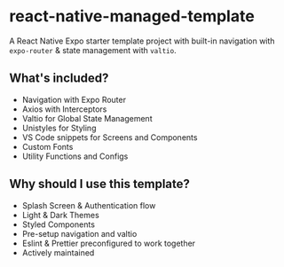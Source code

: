 # react-native-managed-template

A React Native Expo starter template project with built-in navigation with `expo-router` &amp; state management with `valtio`.

## What's included?

- Navigation with Expo Router
- Axios with Interceptors
- Valtio for Global State Management
- Unistyles for Styling
- VS Code snippets for Screens and Components
- Custom Fonts
- Utility Functions and Configs

## Why should I use this template?

- Splash Screen & Authentication flow
- Light & Dark Themes
- Styled Components
- Pre-setup navigation and valtio
- Eslint & Prettier preconfigured to work together
- Actively maintained
